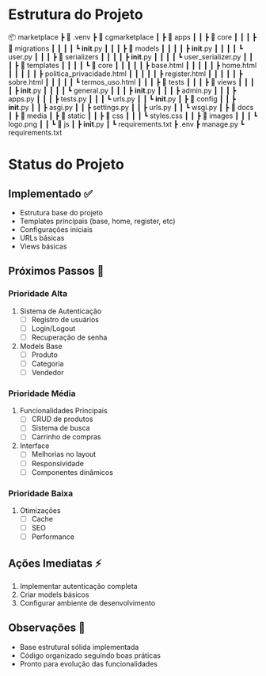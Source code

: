 # Estrutura do Projeto

📦 marketplace
 ┣ 📂 .venv
 ┣ 📂 cgmarketplace
 ┃ ┣ 📂 apps
 ┃ ┃ ┣ 📂 core
 ┃ ┃ ┃ ┣ 📂 migrations
 ┃ ┃ ┃ ┃ ┗ __init__.py
 ┃ ┃ ┃ ┣ 📂 models
 ┃ ┃ ┃ ┃ ┣ __init__.py
 ┃ ┃ ┃ ┃ ┗ user.py
 ┃ ┃ ┃ ┣ 📂 serializers
 ┃ ┃ ┃ ┃ ┣ __init__.py
 ┃ ┃ ┃ ┃ ┗ user_serializer.py
 ┃ ┃ ┃ ┣ 📂 templates
 ┃ ┃ ┃ ┃ ┗ 📂 core
 ┃ ┃ ┃ ┃ ┃ ┣ base.html
 ┃ ┃ ┃ ┃ ┃ ┣ home.html
 ┃ ┃ ┃ ┃ ┃ ┣ politica_privacidade.html
 ┃ ┃ ┃ ┃ ┃ ┣ register.html
 ┃ ┃ ┃ ┃ ┃ ┣ sobre.html
 ┃ ┃ ┃ ┃ ┃ ┗ termos_uso.html
 ┃ ┃ ┃ ┣ 📂 tests
 ┃ ┃ ┃ ┣ 📂 views
 ┃ ┃ ┃ ┃ ┣ __init__.py
 ┃ ┃ ┃ ┃ ┗ general.py
 ┃ ┃ ┃ ┣ __init__.py
 ┃ ┃ ┃ ┣ admin.py
 ┃ ┃ ┃ ┣ apps.py
 ┃ ┃ ┃ ┣ tests.py
 ┃ ┃ ┃ ┗ urls.py
 ┃ ┃ ┗ __init__.py
 ┃ ┣ 📂 config
 ┃ ┃ ┣ __init__.py
 ┃ ┃ ┣ asgi.py
 ┃ ┃ ┣ settings.py
 ┃ ┃ ┣ urls.py
 ┃ ┃ ┗ wsgi.py
 ┃ ┣ 📂 docs
 ┃ ┣ 📂 media
 ┃ ┣ 📂 static
 ┃ ┃ ┣ 📂 css
 ┃ ┃ ┃ ┗ styles.css
 ┃ ┃ ┣ 📂 images
 ┃ ┃ ┃ ┗ logo.png
 ┃ ┃ ┗ 📂 js
 ┃ ┣ __init__.py
 ┃ ┗ requirements.txt
 ┣ .env
 ┣ manage.py
 ┗ requirements.txt

# Status do Projeto

## Implementado ✅
- Estrutura base do projeto
- Templates principais (base, home, register, etc)
- Configurações iniciais
- URLs básicas
- Views básicas

## Próximos Passos 🚀

### Prioridade Alta
1. Sistema de Autenticação
   - [ ] Registro de usuários
   - [ ] Login/Logout
   - [ ] Recuperação de senha

2. Models Base
   - [ ] Produto
   - [ ] Categoria
   - [ ] Vendedor

### Prioridade Média
1. Funcionalidades Principais
   - [ ] CRUD de produtos
   - [ ] Sistema de busca
   - [ ] Carrinho de compras

2. Interface
   - [ ] Melhorias no layout
   - [ ] Responsividade
   - [ ] Componentes dinâmicos

### Prioridade Baixa
1. Otimizações
   - [ ] Cache
   - [ ] SEO
   - [ ] Performance

## Ações Imediatas ⚡
1. Implementar autenticação completa
2. Criar models básicos
3. Configurar ambiente de desenvolvimento

## Observações 📝
- Base estrutural sólida implementada
- Código organizado seguindo boas práticas
- Pronto para evolução das funcionalidades
